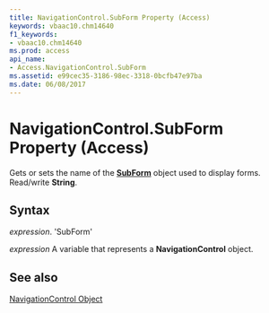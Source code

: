 ```yaml
---
title: NavigationControl.SubForm Property (Access)
keywords: vbaac10.chm14640
f1_keywords:
- vbaac10.chm14640
ms.prod: access
api_name:
- Access.NavigationControl.SubForm
ms.assetid: e99cec35-3186-98ec-3318-0bcfb47e97ba
ms.date: 06/08/2017
---
```



# NavigationControl.SubForm Property (Access)

Gets or sets the name of the  **[SubForm](Access.SubForm.md)** object used to display forms. Read/write **String**.


## Syntax

 _expression_. 'SubForm'

 _expression_ A variable that represents a **NavigationControl** object.


## See also


[NavigationControl Object](Access.NavigationControl.md)

